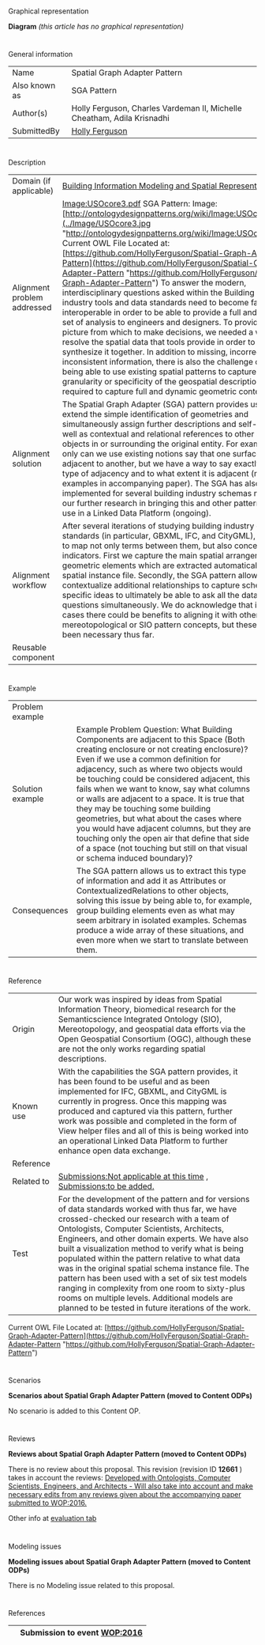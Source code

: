 # 

 Graphical representation



__Diagram__ 
_(this article has no graphical representation)_ 




# 

 General information




|  |  |
| --- | --- |
|  Name  |  Spatial Graph Adapter Pattern  |
|  Also known as  |  SGA Pattern  |
|  Author(s)  |  Holly Ferguson, Charles Vardeman II, Michelle Cheatham, Adila Krisnadhi  |
|  SubmittedBy  | [Holly Ferguson](http://ontologydesignpatterns.org/wiki/index.php?title=User:Holly_Ferguson&action=edit&redlink=1 "User:Holly Ferguson (not yet written)")  |



  





# 

 Description




|  |  |
| --- | --- |
|  Domain (if applicable)  | [Building Information Modeling and Spatial Representations](http://ontologydesignpatterns.org/wiki/index.php?title=Building_Information_Modeling_and_Spatial_Representations&action=edit&redlink=1 "Building Information Modeling and Spatial Representations (not yet written)")  |
|  Alignment problem addressed  | [Image:USOcore3.pdf](../Image/USOcore3.pdf "Image:USOcore3.pdf")  SGA Pattern: Image: [http://ontologydesignpatterns.org/wiki/Image:USOcore3.jpg](../Image/USOcore3.jpg "http://ontologydesignpatterns.org/wiki/Image:USOcore3.jpg")  Current OWL File Located at: [https://github.com/HollyFerguson/Spatial-Graph-Adapter-Pattern](https://github.com/HollyFerguson/Spatial-Graph-Adapter-Pattern "https://github.com/HollyFerguson/Spatial-Graph-Adapter-Pattern")  To answer the modern, interdisciplinary questions asked within the Building domain, industry tools and data standards need to become far more interoperable in order to be able to provide a full and accurate set of analysis to engineers and designers. To provide this full picture from which to make decisions, we needed a way to resolve the spatial data that tools provide in order to synthesize it together. In addition to missing, incorrect, and inconsistent information, there is also the challenge of not being able to use existing spatial patterns to capture the full granularity or specificity of the geospatial descriptions required to capture full and dynamic geometric contexts.  |
|  Alignment solution  |  The Spatial Graph Adapter (SGA) pattern provides us a way to extend the simple identification of geometries and simultaneously assign further descriptions and self-context as well as contextual and relational references to other spatial objects in or surrounding the original entity. For example, not only can we use existing notions say that one surface is adjacent to another, but we have a way to say exactly what type of adjacency and to what extent it is adjacent (more examples in accompanying paper). The SGA has also been implemented for several building industry schemas model sets our further research in bringing this and other patterns into full use in a Linked Data Platform (ongoing).  |
|  Alignment workflow  |  After several iterations of studying building industry data standards (in particular, GBXML, IFC, and CityGML), we began to map not only terms between them, but also conceptual level indicators. First we capture the main spatial arrangement of geometric elements which are extracted automatically from a spatial instance file. Secondly, the SGA pattern allows us to contextualize additional relationships to capture schema-specific ideas to ultimately be able to ask all the data questions simultaneously. We do acknowledge that in several cases there could be benefits to aligning it with other mereotopological or SIO pattern concepts, but these have not been necessary thus far.  |
|  Reusable component  |  |



  





# 

 Example




|  |  |
| --- | --- |
|  Problem example  |  |
|  Solution example  |  Example Problem Question:  What Building Components are adjacent to this Space (Both creating enclosure or not creating enclosure)?  Even if we use a common definition for adjacency, such as where two objects would be touching could be considered adjacent, this fails when we want to know, say what columns or walls are adjacent to a space. It is true that they may be touching some building geometries, but what about the cases where you would have adjacent columns, but they are touching only the open air that define that side of a space (not touching but still on that visual or schema induced boundary)?  |
|  Consequences  |  The SGA pattern allows us to extract this type of information and add it as Attributes or ContextualizedRelations to other objects, solving this issue by being able to, for example, group building elements even as what may seem arbitrary in isolated examples. Schemas produce a wide array of these situations, and even more when we start to translate between them.  |



  





# 

 Reference




|  |  |
| --- | --- |
|  Origin  |  Our work was inspired by ideas from Spatial Information Theory, biomedical research for the Semanticscience Integrated Ontology (SIO), Mereotopology, and geospatial data efforts via the Open Geospatial Consortium (OGC), although these are not the only works regarding spatial descriptions.  |
|  Known use  |  With the capabilities the SGA pattern provides, it has been found to be useful and as been implemented for IFC, GBXML, and CityGML is currently in progress. Once this mapping was produced and captured via this pattern, further work was possible and completed in the form of View helper files and all of this is being worked into an operational Linked Data Platform to further enhance open data exchange.  |
|  Reference  |  |
|  Related to  | [Submissions:Not applicable at this time](http://ontologydesignpatterns.org/wiki/index.php?title=Submissions:Not_applicable_at_this_time&action=edit&redlink=1 "Submissions:Not applicable at this time (not yet written)")  , [Submissions:to be added.](http://ontologydesignpatterns.org/wiki/index.php?title=Submissions:To_be_added.&action=edit&redlink=1 "Submissions:To be added. (not yet written)")  |
|  Test  |  For the development of the pattern and for versions of data standards worked with thus far, we have crossed-checked our research with a team of Ontologists, Computer Scientists, Architects, Engineers, and other domain experts. We have also built a visualization method to verify what is being populated within the pattern relative to what data was in the original spatial schema instance file. The pattern has been used with a set of six test models ranging in complexity from one room to sixty-plus rooms on multiple levels. Additional models are planned to be tested in future iterations of the work.  |



  

 Current OWL File Located at:
 [https://github.com/HollyFerguson/Spatial-Graph-Adapter-Pattern](https://github.com/HollyFerguson/Spatial-Graph-Adapter-Pattern "https://github.com/HollyFerguson/Spatial-Graph-Adapter-Pattern") 




# 

 Scenarios




__Scenarios about Spatial Graph Adapter Pattern (moved to Content ODPs)__ 


 No scenario is added to this Content OP.
 




# 

 Reviews




__Reviews about Spatial Graph Adapter Pattern (moved to Content ODPs)__ 


 There is no review about this proposal.
This revision (revision ID
 __12661__ 
 ) takes in account the reviews:
 [Developed with Ontologists, Computer Scientists, Engineers, and Architects - Will also take into account and make necessary edits from any reviews given about the accompanying paper submitted to WOP:2016.](http://ontologydesignpatterns.org/wiki/index.php?title=Reviews:Developed_with_Ontologists%2C_Computer_Scientists%2C_Engineers%2C_and_Architects_-_Will_also_take_into_account_and_make_necessary_edits_from_any_reviews_given_about_the_accompanying_paper_submitted_to_WOP:2016.&action=edit&redlink=1 "Reviews:Developed with Ontologists, Computer Scientists, Engineers, and Architects - Will also take into account and make necessary edits from any reviews given about the accompanying paper submitted to WOP:2016. (not yet written)") 




 Other info at
 [evaluation tab](http://ontologydesignpatterns.org/wiki/index.php?title=Submissions:Spatial_Graph_Adapter_Pattern_%28moved_to_Content_ODPs%29&action=evaluation "http://ontologydesignpatterns.org/wiki/index.php?title=Submissions:Spatial_Graph_Adapter_Pattern_%28moved_to_Content_ODPs%29&action=evaluation") 





  





# 

 Modeling issues




__Modeling issues about Spatial Graph Adapter Pattern (moved to Content ODPs)__ 


 There is no Modeling issue related to this proposal.
 




  





# 

 References



  






|  |  Submission to event [WOP:2016](../WOP/2016.1 "WOP:2016")  |
| --- | --- |